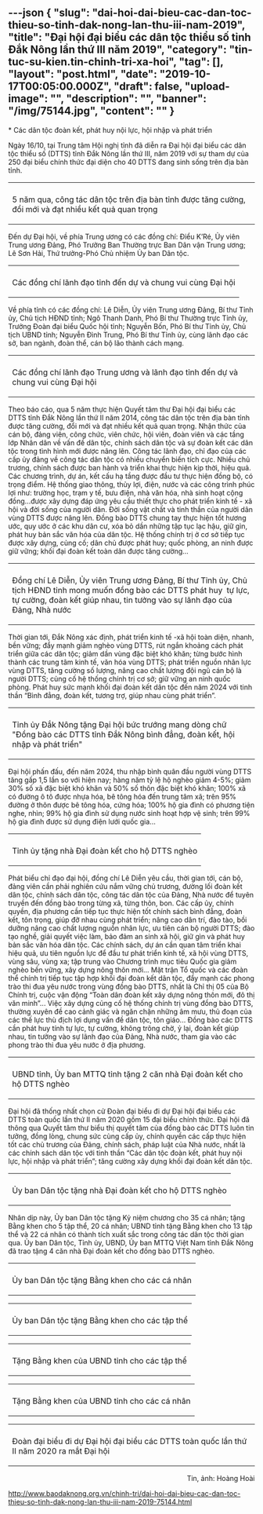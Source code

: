 ---json
{
    "slug": "dai-hoi-dai-bieu-cac-dan-toc-thieu-so-tinh-dak-nong-lan-thu-iii-nam-2019",
    "title": "Đại hội đại biểu các dân tộc thiểu số tỉnh Đắk Nông lần thứ III năm 2019",
    "category": "tin-tuc-su-kien.tin-chinh-tri-xa-hoi",
    "tag": [],
    "layout": "post.html",
    "date": "2019-10-17T00:05:00.000Z",
    "draft": false,
    "upload-image": "",
    "description": "",
    "banner": "/img/75144.jpg",
    "__content__": ""
}
---
<p>* C&aacute;c d&acirc;n tộc đo&agrave;n kết, ph&aacute;t huy nội lực, hội nhập v&agrave; ph&aacute;t triển</p>

<p>Ng&agrave;y 16/10, tại Trung t&acirc;m Hội nghị tỉnh đ&atilde; diễn ra Đại hội đại biểu c&aacute;c d&acirc;n tộc thiểu số (DTTS) tỉnh Đắk N&ocirc;ng lần thứ III, năm 2019 với sự tham dự của 250 đại biểu ch&iacute;nh thức đại diện cho 40 DTTS đang sinh sống tr&ecirc;n địa b&agrave;n tỉnh.</p>

<table align="center">
	<tbody>
		<tr>
			<td><img alt="" src="http://www.baodaknong.org.vn/database/image/2019/10/16/3157-TT-11.jpg" /></td>
		</tr>
		<tr>
			<td>
			<p>5 năm qua, c&ocirc;ng t&aacute;c d&acirc;n tộc tr&ecirc;n địa b&agrave;n tỉnh được tăng cường, đổi mới v&agrave; đạt nhiều kết quả quan trọng</p>
			</td>
		</tr>
	</tbody>
</table>

<p>Đến dự&nbsp;Đại hội, về ph&iacute;a Trung ương c&oacute; c&aacute;c đồng ch&iacute;: Điểu K&rsquo;R&eacute;, Ủy vi&ecirc;n Trung ương Đảng, Ph&oacute; Trưởng Ban Thường trực Ban D&acirc;n vận Trung ương; L&ecirc; Sơn Hải, Thứ trưởng-Ph&oacute; Chủ nhiệm Ủy ban D&acirc;n tộc.</p>

<table align="center">
	<tbody>
		<tr>
			<td><img alt="" src="http://www.baodaknong.org.vn/database/image/2019/10/16/3157-TT-12.jpg" /></td>
		</tr>
		<tr>
			<td>
			<p>C&aacute;c đồng ch&iacute;&nbsp;l&atilde;nh đạo tỉnh đến dự v&agrave; chung vui c&ugrave;ng Đại hội</p>
			</td>
		</tr>
	</tbody>
</table>

<p>Về ph&iacute;a tỉnh c&oacute; c&aacute;c đồng ch&iacute;: L&ecirc; Diễn, Ủy vi&ecirc;n Trung ương Đảng, B&iacute; thư Tỉnh ủy, Chủ tịch HĐND tỉnh; Ng&ocirc; Thanh Danh, Ph&oacute; B&iacute; thư Thường trực Tỉnh ủy, Trưởng Đo&agrave;n đại biểu Quốc hội tỉnh; Nguyễn Bốn, Ph&oacute; B&iacute; thư Tỉnh ủy, Chủ tịch UBND tỉnh; Nguyễn Đ&igrave;nh Trung, Ph&oacute; B&iacute; thư Tỉnh ủy, c&ugrave;ng l&atilde;nh đạo c&aacute;c sở, ban ng&agrave;nh, đo&agrave;n thể, c&aacute;n bộ l&atilde;o th&agrave;nh c&aacute;ch mạng.</p>

<table align="center">
	<tbody>
		<tr>
			<td><img alt="" src="http://www.baodaknong.org.vn/database/image/2019/10/16/3157-TT-13.jpg" /></td>
		</tr>
		<tr>
			<td>
			<p>C&aacute;c đồng ch&iacute; l&atilde;nh đạo Trung ương v&agrave; l&atilde;nh đạo&nbsp;tỉnh đến dự v&agrave; chung vui c&ugrave;ng Đại hội</p>
			</td>
		</tr>
	</tbody>
</table>

<p>Theo b&aacute;o c&aacute;o, qua 5 năm thực hiện Quyết t&acirc;m thư Đại hội đại biểu c&aacute;c DTTS tỉnh Đắk N&ocirc;ng lần thứ II năm 2014, c&ocirc;ng t&aacute;c d&acirc;n tộc tr&ecirc;n địa b&agrave;n tỉnh được tăng cường, đổi mới v&agrave; đạt nhiều kết quả quan trọng. Nhận thức của c&aacute;n bộ, đảng vi&ecirc;n, c&ocirc;ng chức, vi&ecirc;n chức, hội vi&ecirc;n, đo&agrave;n vi&ecirc;n v&agrave; c&aacute;c tầng lớp Nh&acirc;n d&acirc;n về vấn đề d&acirc;n tộc, ch&iacute;nh s&aacute;ch d&acirc;n tộc v&agrave; sự đo&agrave;n kết c&aacute;c d&acirc;n tộc trong t&igrave;nh h&igrave;nh mới được n&acirc;ng l&ecirc;n. C&ocirc;ng t&aacute;c l&atilde;nh đạo, chỉ đạo của c&aacute;c cấp ủy đảng về c&ocirc;ng t&aacute;c d&acirc;n tộc c&oacute; nhiều chuyển biến t&iacute;ch cực. Nhiều chủ trương, ch&iacute;nh s&aacute;ch được ban h&agrave;nh v&agrave; triển khai thực hiện kịp thời, hiệu quả. C&aacute;c chương tr&igrave;nh, dự &aacute;n, kết cấu hạ tầng được đầu tư thực hiện đồng bộ, c&oacute; trọng điểm. Hệ thống giao th&ocirc;ng, thủy lợi, điện, nước v&agrave; c&aacute;c c&ocirc;ng tr&igrave;nh ph&uacute;c lợi như: trường học, trạm y tế, bưu điện, nh&agrave; văn h&oacute;a, nh&agrave; sinh hoạt cộng đồng...được x&acirc;y dựng&nbsp;đ&aacute;p ứng y&ecirc;u cầu thiết thực cho ph&aacute;t triển kinh tế - x&atilde; hội v&agrave; đời sống của người d&acirc;n. Đời sống vật chất v&agrave; tinh thần của người d&acirc;n v&ugrave;ng DTTS&nbsp;được n&acirc;ng l&ecirc;n. Đồng b&agrave;o DTTS chung tay thực hiện tốt hương ước, quy ước ở c&aacute;c khu d&acirc;n cư, x&oacute;a bỏ dần những tập tục lạc hậu, giữ g&igrave;n, ph&aacute;t huy bản sắc văn h&oacute;a của d&acirc;n tộc. Hệ thống ch&iacute;nh trị ở cơ sở tiếp tục được x&acirc;y dựng, củng cố; d&acirc;n chủ được ph&aacute;t huy; quốc ph&ograve;ng, an ninh được giữ vững; khối đại đo&agrave;n kết to&agrave;n d&acirc;n được tăng cường...</p>

<table align="center">
	<tbody>
		<tr>
			<td><img alt="" src="http://www.baodaknong.org.vn/database/image/2019/10/16/3157-TT-14.jpg" /></td>
		</tr>
		<tr>
			<td>
			<p>Đồng ch&iacute; L&ecirc; Diễn,&nbsp;Ủy vi&ecirc;n Trung ương Đảng, B&iacute; thư Tỉnh ủy, Chủ tịch HĐND tỉnh mong muốn&nbsp;đồng b&agrave;o c&aacute;c DTTS&nbsp;ph&aacute;t huy &nbsp;tự lực, tự cường,&nbsp;đo&agrave;n kết gi&uacute;p nhau, tin tưởng v&agrave;o sự l&atilde;nh đạo của Đảng, Nh&agrave; nước</p>
			</td>
		</tr>
	</tbody>
</table>

<p>Thời gian tới, Đắk N&ocirc;ng x&aacute;c định, ph&aacute;t triển kinh tế -x&atilde; hội to&agrave;n diện, nhanh, bền vững; đẩy mạnh giảm ngh&egrave;o v&ugrave;ng DTTS, r&uacute;t ngắn khoảng c&aacute;ch ph&aacute;t triển giữa c&aacute;c d&acirc;n tộc; giảm dần v&ugrave;ng đặc biệt kh&oacute; khăn; từng bước h&igrave;nh th&agrave;nh c&aacute;c trung t&acirc;m kinh tế, văn h&oacute;a v&ugrave;ng DTTS; ph&aacute;t triển nguồn nh&acirc;n lực v&ugrave;ng DTTS, tăng cường số lượng, n&acirc;ng cao chất lượng đội ngũ c&aacute;n bộ l&agrave; người DTTS; củng cố hệ thống ch&iacute;nh trị cơ sở; giữ vững an ninh quốc ph&ograve;ng. Ph&aacute;t huy sức mạnh&nbsp;khối đại đo&agrave;n kết d&acirc;n tộc&nbsp;đến năm 2024 với tinh thần &ldquo;B&igrave;nh đẳng, đo&agrave;n kết, tương trợ, gi&uacute;p nhau c&ugrave;ng ph&aacute;t triển&rdquo;.</p>

<table align="center">
	<tbody>
		<tr>
			<td><img alt="" src="http://www.baodaknong.org.vn/database/image/2019/10/16/3157-TT-16.jpg" /></td>
		</tr>
		<tr>
			<td>
			<p>Tỉnh ủy Đắk N&ocirc;ng tặng Đại hội bức trướng mang d&ograve;ng chữ &quot;Đồng b&agrave;o c&aacute;c DTTS tỉnh Đắk N&ocirc;ng b&igrave;nh đẳng, đo&agrave;n kết, hội nhập v&agrave; ph&aacute;t triển&quot;</p>
			</td>
		</tr>
	</tbody>
</table>

<p>Đại hội phấn đấu, đến năm 2024, thu nhập b&igrave;nh qu&acirc;n đầu người v&ugrave;ng DTTS tăng gấp 1,5 lần so với hiện nay; h&agrave;ng năm&nbsp;tỷ lệ hộ ngh&egrave;o giảm&nbsp;4-5%; giảm 30% số x&atilde; đặc biệt kh&oacute; khăn v&agrave; 50% số th&ocirc;n đặc biệt kh&oacute; khăn; 100% x&atilde; c&oacute; đường &ocirc; t&ocirc; được nhựa h&oacute;a, b&ecirc; t&ocirc;ng h&oacute;a đến trung t&acirc;m x&atilde;; tr&ecirc;n 95% đường ở th&ocirc;n được b&ecirc; t&ocirc;ng h&oacute;a, cứng h&oacute;a; 100% hộ gia đ&igrave;nh c&oacute; phương tiện nghe, nh&igrave;n; 99% hộ gia đ&igrave;nh sử dụng nước sinh hoạt hợp vệ sinh; tr&ecirc;n 99% hộ gia đ&igrave;nh được sử dụng điện lưới quốc gia...</p>

<table align="center">
	<tbody>
		<tr>
			<td><img alt="" src="http://www.baodaknong.org.vn/database/image/2019/10/16/3157-TT-17.jpg" /></td>
		</tr>
		<tr>
			<td>
			<p>Tỉnh ủy tặng&nbsp;nh&agrave; Đại đo&agrave;n kết cho hộ DTTS ngh&egrave;o</p>
			</td>
		</tr>
	</tbody>
</table>

<p>Ph&aacute;t biểu chỉ đạo đại hội, đồng ch&iacute; L&ecirc; Diễn y&ecirc;u cầu, thời gian tới, c&aacute;n bộ, đảng vi&ecirc;n cần phải nghi&ecirc;n cứu nắm vững chủ trương, đường lối đo&agrave;n kết d&acirc;n tộc, ch&iacute;nh s&aacute;ch d&acirc;n tộc, c&ocirc;ng t&aacute;c d&acirc;n tộc của Đảng, Nh&agrave; nước để tuy&ecirc;n truyền đến đồng b&agrave;o trong từng x&atilde;, từng th&ocirc;n, bon. C&aacute;c cấp ủy, ch&iacute;nh quyền, địa phương cần tiếp tục thực hiện tốt ch&iacute;nh s&aacute;ch b&igrave;nh đẳng, đo&agrave;n kết, t&ocirc;n trọng, gi&uacute;p đỡ nhau c&ugrave;ng ph&aacute;t triển; n&acirc;ng cao d&acirc;n tr&iacute;, đ&agrave;o t&agrave;o, bồi dưỡng n&acirc;ng cao chất lượng nguồn nh&acirc;n lực, ưu ti&ecirc;n c&aacute;n bộ người DTTS; đ&agrave;o tạo nghề, giải quyết việc l&agrave;m, bảo đảm an sinh x&atilde; hội, giữ g&igrave;n v&agrave; ph&aacute;t huy bản sắc văn h&oacute;a d&acirc;n tộc. C&aacute;c ch&iacute;nh s&aacute;ch, dự &aacute;n cần quan t&acirc;m triển khai hiệu quả, ưu ti&ecirc;n nguồn lực để đầu tư ph&aacute;t triển kinh tế, x&atilde; hội v&ugrave;ng DTTS, v&ugrave;ng s&acirc;u, v&ugrave;ng xa; tập trung v&agrave;o Chương tr&igrave;nh mục ti&ecirc;u Quốc gia giảm ngh&egrave;o bền vững, x&acirc;y dựng n&ocirc;ng th&ocirc;n mới... Mặt trận Tổ quốc v&agrave; c&aacute;c đo&agrave;n thể ch&iacute;nh trị tiếp tục tập hợp khối đại đo&agrave;n kết&nbsp;d&acirc;n tộc, đẩy mạnh c&aacute;c phong tr&agrave;o thi đua y&ecirc;u nước trong v&ugrave;ng đồng b&agrave;o DTTS, nhất l&agrave; Chỉ thị 05 của Bộ Ch&iacute;nh trị, cuộc vận động &ldquo;To&agrave;n d&acirc;n đo&agrave;n kết x&acirc;y dựng n&ocirc;ng th&ocirc;n mới, đ&ocirc; thị văn minh&rdquo;... Việc x&acirc;y dựng củng cố hệ thống ch&iacute;nh trị v&ugrave;ng đồng b&agrave;o DTTS, thường xuy&ecirc;n đề cao cảnh gi&aacute;c v&agrave; ngăn chặn những &acirc;m mưu, thủ đoạn của c&aacute;c thế lực th&ugrave; địch lợi dụng vấn đề d&acirc;n tộc, t&ocirc;n gi&aacute;o... Đồng b&agrave;o c&aacute;c DTTS cần ph&aacute;t huy t&iacute;nh tự lực, tự cường, kh&ocirc;ng tr&ocirc;ng chờ, ỷ lại, đo&agrave;n kết gi&uacute;p nhau, tin tưởng v&agrave;o sự l&atilde;nh đạo của Đảng, Nh&agrave; nước, tham gia v&agrave;o c&aacute;c phong tr&agrave;o thi đua y&ecirc;u nước ở địa phương.</p>

<table align="center">
	<tbody>
		<tr>
			<td><img alt="" src="http://www.baodaknong.org.vn/database/image/2019/10/16/3157-TT-18.jpg" /></td>
		</tr>
		<tr>
			<td>
			<p>UBND tỉnh, Ủy ban MTTQ tỉnh tặng&nbsp;2 căn nh&agrave; Đại đo&agrave;n kết cho hộ DTTS ngh&egrave;o</p>
			</td>
		</tr>
	</tbody>
</table>

<p>Đại hội đ&atilde; thống nhất chọn cử&nbsp;Đo&agrave;n đại biểu đi dự Đại hội đại biểu c&aacute;c DTTS to&agrave;n quốc lần thứ II năm 2020 gồm 15 đại biểu ch&iacute;nh thức. Đại hội đ&atilde; th&ocirc;ng qua Quyết t&acirc;m thư biểu thị quyết t&acirc;m của đồng b&agrave;o c&aacute;c DTTS lu&ocirc;n tin tưởng, đồng l&ograve;ng, chung sức c&ugrave;ng cấp ủy, ch&iacute;nh quyền c&aacute;c cấp thực hiện tốt c&aacute;c chủ trương của Đảng, ch&iacute;nh s&aacute;ch, ph&aacute;p luật của Nh&agrave; nước, nhất l&agrave; c&aacute;c ch&iacute;nh s&aacute;ch d&acirc;n tộc với tinh thần &ldquo;C&aacute;c d&acirc;n tộc đo&agrave;n kết, ph&aacute;t huy nội lực, hội nhập v&agrave; ph&aacute;t triển&rdquo;; tăng cường x&acirc;y dựng khối đại đo&agrave;n kết d&acirc;n tộc.</p>

<table align="center">
	<tbody>
		<tr>
			<td><img alt="" src="http://www.baodaknong.org.vn/database/image/2019/10/16/3157-TT-19.jpg" /></td>
		</tr>
		<tr>
			<td>
			<p>Ủy ban D&acirc;n tộc&nbsp;tặng nh&agrave; Đại đo&agrave;n kết cho hộ DTTS ngh&egrave;o</p>
			</td>
		</tr>
	</tbody>
</table>

<p>Nh&acirc;n dịp n&agrave;y, Ủy ban D&acirc;n tộc tặng Kỷ niệm chương cho 35 c&aacute; nh&acirc;n; tặng Bằng khen cho 5 tập thể, 20 c&aacute; nh&acirc;n; UBND tỉnh tặng Bằng khen cho 13 tập thể v&agrave; 22 c&aacute; nh&acirc;n c&oacute; th&agrave;nh t&iacute;ch xuất sắc trong c&ocirc;ng t&aacute;c d&acirc;n tộc thời gian qua. Ủy ban D&acirc;n tộc, Tỉnh ủy, UBND, Ủy ban MTTQ Việt Nam tỉnh Đắk N&ocirc;ng đ&atilde; trao tặng 4 căn nh&agrave; Đại đo&agrave;n kết cho đồng b&agrave;o DTTS ngh&egrave;o.</p>

<table align="center">
	<tbody>
		<tr>
			<td><img alt="" src="http://www.baodaknong.org.vn/database/image/2019/10/16/3157-TT-21.jpg" /></td>
		</tr>
		<tr>
			<td>
			<p>Ủy ban D&acirc;n tộc tặng Bằng khen cho c&aacute;c c&aacute; nh&acirc;n</p>
			</td>
		</tr>
	</tbody>
</table>

<table align="center">
	<tbody>
		<tr>
			<td><img alt="" src="http://www.baodaknong.org.vn/database/image/2019/10/16/3157-TT-22.jpg" /></td>
		</tr>
		<tr>
			<td>
			<p>Ủy ban D&acirc;n tộc tặng Bằng khen cho c&aacute;c tập thể</p>
			</td>
		</tr>
	</tbody>
</table>

<table align="center">
	<tbody>
		<tr>
			<td><img alt="" src="http://www.baodaknong.org.vn/database/image/2019/10/16/3157-TT-23.jpg" /></td>
		</tr>
		<tr>
			<td>
			<p>Tặng Bằng khen của UBND tỉnh cho c&aacute;c tập thể</p>
			</td>
		</tr>
	</tbody>
</table>

<table align="center">
	<tbody>
		<tr>
			<td><img alt="" src="http://www.baodaknong.org.vn/database/image/2019/10/16/3157-TT-24.jpg" /></td>
		</tr>
		<tr>
			<td>
			<p>Tặng Bằng khen của UBND tỉnh cho c&aacute;c c&aacute; nh&acirc;n</p>
			</td>
		</tr>
	</tbody>
</table>

<table align="center">
	<tbody>
		<tr>
			<td><img alt="" src="http://www.baodaknong.org.vn/database/image/2019/10/16/3157-TT-25.jpg" /></td>
		</tr>
		<tr>
			<td>
			<p>Đo&agrave;n đại biểu đi dự Đại hội&nbsp;đại biểu c&aacute;c DTTS to&agrave;n quốc lần thứ II năm 2020 ra mắt Đại hội</p>
			</td>
		</tr>
	</tbody>
</table>

<p style="text-align:right">Tin, ảnh: Ho&agrave;ng Ho&agrave;i</p>

<p><a href="http://www.baodaknong.org.vn/chinh-tri/dai-hoi-dai-bieu-cac-dan-toc-thieu-so-tinh-dak-nong-lan-thu-iii-nam-2019-75144.html">http://www.baodaknong.org.vn/chinh-tri/dai-hoi-dai-bieu-cac-dan-toc-thieu-so-tinh-dak-nong-lan-thu-iii-nam-2019-75144.html</a></p>
